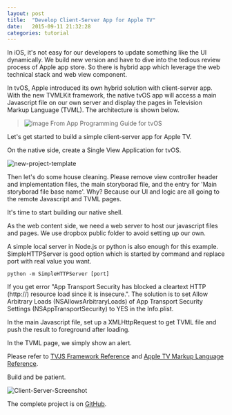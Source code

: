 ```yaml
---
layout: post
title:  "Develop Client-Server App for Apple TV"
date:   2015-09-11 21:32:28
categories: tutorial
---
```

In iOS, it's not easy for our developers to update something like the UI dynamically. We build new version and have to dive into the tedious review process of Apple app store. So there is hybrid app which leverage the web technical stack and web view component.

In tvOS, Apple introduced its own hybrid solution with client-server app. With the new TVMLKit framework, the native tvOS app will access a main Javascript file on our own server and display the pages in Television Markup Language (TVML). The architecture is shown below.

> ![image](https://db.tt/DxAi2umr)
> From App Programming Guide for tvOS     

Let's get started to build a simple client-server app for Apple TV.

On the native side, create a Single View Application for tvOS.

 ![new-project-template](https://db.tt/9WH6auYi)

Then let's do some house cleaning. Please remove view controller header and implementation files, the main storyborad file, and the entry for 'Main storyborad file base name'. Why? Because our UI and logic are all going to the remote Javascript and TVML pages.

It's time to start building our native shell.

<script src="https://gist.github.com/NilStack/fc55a115d86cb8c82416.js"></script>

As the web content side, we need a web server to host our javascript files and pages. We use dropbox public folder to avoid setting up our own.

A simple local server in Node.js or python is also enough for this example. SimpleHTTPServer is good option which is started by command and replace port with real value you want.

    python -m SimpleHTTPServer [port]

If you get error "App Transport Security has blocked a cleartext HTTP (http://) resource load since it is insecure.". The solution is to set Allow Arbitrary Loads (NSAllowsArbitraryLoads)  of App Transport Security Settings (NSAppTransportSecurity) to YES in the Info.plist.

In the main Javascript file, set up a XMLHttpRequest to get TVML file and push the result to foreground after loading.

<script src="https://gist.github.com/NilStack/7c9121ec373078526d69.js"></script>

In the TVML page, we simply show an alert.

<script src="https://gist.github.com/NilStack/fd56b9385e04014f9b39.js"></script>

Please refer to [TVJS Framework Reference](https://developer.apple.com/library/prerelease/tvos/documentation/TVMLJS/Reference/TVJSFrameworkReference/index.html) and [Apple TV Markup Language Reference](https://developer.apple.com/library/prerelease/tvos/documentation/LanguagesUtilities/Conceptual/ATV_Template_Guide/index.html).

Build and be patient.

 ![Client-Server-Screenshot](https://db.tt/sUgOZ8WC)

The complete project is on [GitHub](https://github.com/NilStack/AppleTVClientServerApp).
